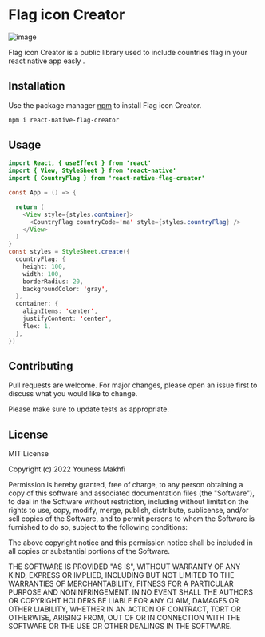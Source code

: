 # Flag icon Creator
![image](https://wallpapercave.com/wp/wp2440274.jpg)

Flag icon  Creator is a public library used to include countries flag in your react native app easly .

## Installation

Use the package manager [npm](https://www.npmjs.com/) to install Flag icon Creator.

```bash
npm i react-native-flag-creator
```

## Usage

```java
import React, { useEffect } from 'react'
import { View, StyleSheet } from 'react-native'
import { CountryFlag } from 'react-native-flag-creator'

const App = () => {

  return (
    <View style={styles.container}>
      <CountryFlag countryCode='ma' style={styles.countryFlag} />
    </View>
  )
}
const styles = StyleSheet.create({
  countryFlag: {
    height: 100,
    width: 100,
    borderRadius: 20,
    backgroundColor: 'gray',
  },
  container: {
    alignItems: 'center',
    justifyContent: 'center',
    flex: 1,
  },
})
```

## Contributing
Pull requests are welcome. For major changes, please open an issue first to discuss what you would like to change.

Please make sure to update tests as appropriate.

## License
MIT License

Copyright (c) 2022 Youness Makhfi

Permission is hereby granted, free of charge, to any person obtaining a copy
of this software and associated documentation files (the "Software"), to deal
in the Software without restriction, including without limitation the rights
to use, copy, modify, merge, publish, distribute, sublicense, and/or sell
copies of the Software, and to permit persons to whom the Software is
furnished to do so, subject to the following conditions:

The above copyright notice and this permission notice shall be included in all
copies or substantial portions of the Software.

THE SOFTWARE IS PROVIDED "AS IS", WITHOUT WARRANTY OF ANY KIND, EXPRESS OR
IMPLIED, INCLUDING BUT NOT LIMITED TO THE WARRANTIES OF MERCHANTABILITY,
FITNESS FOR A PARTICULAR PURPOSE AND NONINFRINGEMENT. IN NO EVENT SHALL THE
AUTHORS OR COPYRIGHT HOLDERS BE LIABLE FOR ANY CLAIM, DAMAGES OR OTHER
LIABILITY, WHETHER IN AN ACTION OF CONTRACT, TORT OR OTHERWISE, ARISING FROM,
OUT OF OR IN CONNECTION WITH THE SOFTWARE OR THE USE OR OTHER DEALINGS IN THE
SOFTWARE.
